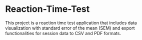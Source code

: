 # Reaction-Time-Test
This project is a reaction time test application that includes data visualization with standard error of the mean (SEM) and export functionalities for session data to CSV and PDF formats.
